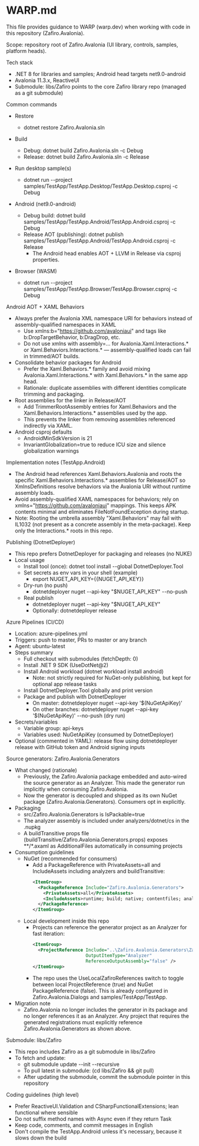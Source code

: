 # WARP.md

This file provides guidance to WARP (warp.dev) when working with code in this repository (Zafiro.Avalonia).

Scope: repository root of Zafiro.Avalonia (UI library, controls, samples, platform heads).

Tech stack

- .NET 8 for libraries and samples; Android head targets net9.0-android
- Avalonia 11.3.x, ReactiveUI
- Submodule: libs/Zafiro points to the core Zafiro library repo (managed as a git submodule)

Common commands

- Restore
  - dotnet restore Zafiro.Avalonia.sln

- Build
  - Debug: dotnet build Zafiro.Avalonia.sln -c Debug
  - Release: dotnet build Zafiro.Avalonia.sln -c Release

- Run desktop sample(s)
  - dotnet run --project samples/TestApp/TestApp.Desktop/TestApp.Desktop.csproj -c Debug

- Android (net9.0-android)
  - Debug build: dotnet build samples/TestApp/TestApp.Android/TestApp.Android.csproj -c Debug
  - Release AOT (publishing): dotnet publish samples/TestApp/TestApp.Android/TestApp.Android.csproj -c Release
    - The Android head enables AOT + LLVM in Release via csproj properties.

- Browser (WASM)
  - dotnet run --project samples/TestApp/TestApp.Browser/TestApp.Browser.csproj -c Debug

Android AOT + XAML Behaviors

- Always prefer the Avalonia XML namespace URI for behaviors instead of assembly-qualified namespaces in XAML
  - Use xmlns:b="https://github.com/avaloniaui" and tags like b:DropTargetBehavior, b:DragDrop, etc.
  - Do not use xmlns with assembly=... for Avalonia.Xaml.Interactions.* or Xaml.Behaviors.Interactions.* — assembly-qualified loads can fail in trimmed/AOT builds.
- Consolidate behavior packages for Android
  - Prefer the Xaml.Behaviors.* family and avoid mixing Avalonia.Xaml.Interactions.* with Xaml.Behaviors.* in the same app head.
  - Rationale: duplicate assemblies with different identities complicate trimming and packaging.
- Root assemblies for the linker in Release/AOT
  - Add TrimmerRootAssembly entries for Xaml.Behaviors and the Xaml.Behaviors.Interactions.* assemblies used by the app.
  - This prevents the linker from removing assemblies referenced indirectly via XAML.
- Android csproj defaults
  - AndroidMinSdkVersion is 21
  - InvariantGlobalization=true to reduce ICU size and silence globalization warnings

Implementation notes (TestApp.Android)

- The Android head references Xaml.Behaviors.Avalonia and roots the specific Xaml.Behaviors.Interactions.* assemblies for Release/AOT so XmlnsDefinitions resolve behaviors via the Avalonia URI without runtime assembly loads.
- Avoid assembly-qualified XAML namespaces for behaviors; rely on xmlns="https://github.com/avaloniaui" mappings. This keeps APK contents minimal and eliminates FileNotFoundException during startup.
- Note: Rooting the umbrella assembly "Xaml.Behaviors" may fail with IL1032 (not present as a concrete assembly in the meta-package). Keep only the Interactions.* roots in this repo.

Publishing (DotnetDeployer)

- This repo prefers DotnetDeployer for packaging and releases (no NUKE)
- Local usage
  - Install tool (once): dotnet tool install --global DotnetDeployer.Tool
  - Set secrets as env vars in your shell (example)
    - export NUGET_API_KEY={{NUGET_API_KEY}}
  - Dry-run (no push)
    - dotnetdeployer nuget --api-key "$NUGET_API_KEY" --no-push
  - Real publish
    - dotnetdeployer nuget --api-key "$NUGET_API_KEY"
    - Optionally: dotnetdeployer release

Azure Pipelines (CI/CD)

- Location: azure-pipelines.yml
- Triggers: push to master, PRs to master or any branch
- Agent: ubuntu-latest
- Steps summary
  - Full checkout with submodules (fetchDepth: 0)
  - Install .NET 9 SDK (UseDotNet@2)
  - Install Android workload (dotnet workload install android)
    - Note: not strictly required for NuGet-only publishing, but kept for optional app release tasks
  - Install DotnetDeployer.Tool globally and print version
  - Package and publish with DotnetDeployer
    - On master: dotnetdeployer nuget --api-key '$(NuGetApiKey)'
    - On other branches: dotnetdeployer nuget --api-key '$(NuGetApiKey)' --no-push (dry run)
- Secrets/variables
  - Variable group: api-keys
  - Variables used: NuGetApiKey (consumed by DotnetDeployer)
- Optional (commented in YAML): release flow using dotnetdeployer release with GitHub token and Android signing inputs

Source generators: Zafiro.Avalonia.Generators

- What changed (rationale)
  - Previously, the Zafiro.Avalonia package embedded and auto-wired the source generator as an Analyzer. This made the generator run implicitly when consuming Zafiro.Avalonia.
  - Now the generator is decoupled and shipped as its own NuGet package (Zafiro.Avalonia.Generators). Consumers opt in explicitly.
- Packaging
  - src/Zafiro.Avalonia.Generators is IsPackable=true
  - The analyzer assembly is included under analyzers/dotnet/cs in the .nupkg
  - A buildTransitive props file (buildTransitive/Zafiro.Avalonia.Generators.props) exposes **/*.axaml as AdditionalFiles automatically in consuming projects
- Consumption guidelines
  - NuGet (recommended for consumers)
    - Add a PackageReference with PrivateAssets=all and IncludeAssets including analyzers and buildTransitive:
      ```xml path=null start=null
      <ItemGroup>
        <PackageReference Include="Zafiro.Avalonia.Generators">
          <PrivateAssets>all</PrivateAssets>
          <IncludeAssets>runtime; build; native; contentfiles; analyzers; buildtransitive</IncludeAssets>
        </PackageReference>
      </ItemGroup>
      ```
  - Local development inside this repo
    - Projects can reference the generator project as an Analyzer for fast iteration:
      ```xml path=null start=null
      <ItemGroup>
        <ProjectReference Include="..\Zafiro.Avalonia.Generators\Zafiro.Avalonia.Generators.csproj"
                          OutputItemType="Analyzer"
                          ReferenceOutputAssembly="false" />
      </ItemGroup>
      ```
    - The repo uses the UseLocalZafiroReferences switch to toggle between local ProjectReference (true) and NuGet PackageReference (false). This is already configured in Zafiro.Avalonia.Dialogs and samples/TestApp/TestApp.
- Migration note
  - Zafiro.Avalonia no longer includes the generator in its package and no longer references it as an Analyzer. Any project that requires the generated registrations must explicitly reference Zafiro.Avalonia.Generators as shown above.

Submodule: libs/Zafiro

- This repo includes Zafiro as a git submodule in libs/Zafiro
- To fetch and update:
  - git submodule update --init --recursive
  - To pull latest in submodule: (cd libs/Zafiro && git pull)
  - After updating the submodule, commit the submodule pointer in this repository

Coding guidelines (high level)

- Prefer ReactiveUI.Validation and CSharpFunctionalExtensions; lean functional where sensible
- Do not suffix method names with Async even if they return Task
- Keep code, comments, and commit messages in English
- Don't compile the TestApp.Android unless it's necessary, because it slows down the build
